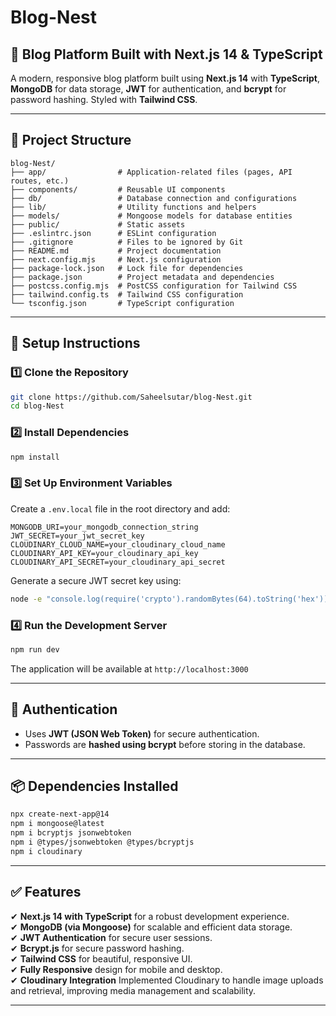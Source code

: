 # Blog-Nest

## 🚀 Blog Platform Built with Next.js 14 & TypeScript

A modern, responsive blog platform built using **Next.js 14** with **TypeScript**, **MongoDB** for data storage, **JWT** for authentication, and **bcrypt** for password hashing. Styled with **Tailwind CSS**.

---

## 📁 Project Structure

```
blog-Nest/
├── app/                # Application-related files (pages, API routes, etc.)
├── components/         # Reusable UI components
├── db/                 # Database connection and configurations
├── lib/                # Utility functions and helpers
├── models/             # Mongoose models for database entities
├── public/             # Static assets
├── .eslintrc.json      # ESLint configuration
├── .gitignore          # Files to be ignored by Git
├── README.md           # Project documentation
├── next.config.mjs     # Next.js configuration
├── package-lock.json   # Lock file for dependencies
├── package.json        # Project metadata and dependencies
├── postcss.config.mjs  # PostCSS configuration for Tailwind CSS
├── tailwind.config.ts  # Tailwind CSS configuration
└── tsconfig.json       # TypeScript configuration
```

---

## 🔧 Setup Instructions

### **1️⃣ Clone the Repository**
```sh
git clone https://github.com/Saheelsutar/blog-Nest.git
cd blog-Nest
```

### **2️⃣ Install Dependencies**
```sh
npm install
```

### **3️⃣ Set Up Environment Variables**
Create a `.env.local` file in the root directory and add:
```env
MONGODB_URI=your_mongodb_connection_string
JWT_SECRET=your_jwt_secret_key
CLOUDINARY_CLOUD_NAME=your_cloudinary_cloud_name
CLOUDINARY_API_KEY=your_cloudinary_api_key
CLOUDINARY_API_SECRET=your_cloudinary_api_secret
```
Generate a secure JWT secret key using:
```sh
node -e "console.log(require('crypto').randomBytes(64).toString('hex'))"
```

### **4️⃣ Run the Development Server**
```sh
npm run dev
```
The application will be available at `http://localhost:3000`

---

## 🔑 Authentication
- Uses **JWT (JSON Web Token)** for secure authentication.
- Passwords are **hashed using bcrypt** before storing in the database.

---

## 📦 Dependencies Installed
```sh
npx create-next-app@14
npm i mongoose@latest
npm i bcryptjs jsonwebtoken
npm i @types/jsonwebtoken @types/bcryptjs
npm i cloudinary
```

---

## ✅ Features
✔ **Next.js 14 with TypeScript** for a robust development experience.  
✔ **MongoDB (via Mongoose)** for scalable and efficient data storage.  
✔ **JWT Authentication** for secure user sessions.  
✔ **Bcrypt.js** for secure password hashing.  
✔ **Tailwind CSS** for beautiful, responsive UI.  
✔ **Fully Responsive** design for mobile and desktop.  
✔ **Cloudinary Integration** Implemented Cloudinary to handle image uploads and retrieval, improving media management and scalability.

---


